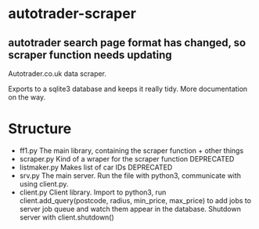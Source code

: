 # autotrader-scraper
## autotrader search page format has changed, so scraper function needs updating 
Autotrader.co.uk data scraper.

Exports to a sqlite3 database and keeps it really tidy. More documentation on the way.

# Structure

* ff1.py    The main library, containing the scraper function + other things
* scraper.py    Kind of a wraper for the scraper function DEPRECATED
* listmaker.py  Makes list of car IDs DEPRECATED 
* srv.py  The main server. Run the file with python3, communicate with using client.py. 
* client.py Client library. Import to python3, run client.add_query(postcode, radius, min_price, max_price) to add jobs to server job queue and watch them appear in the database. Shutdown server with client.shutdown()


